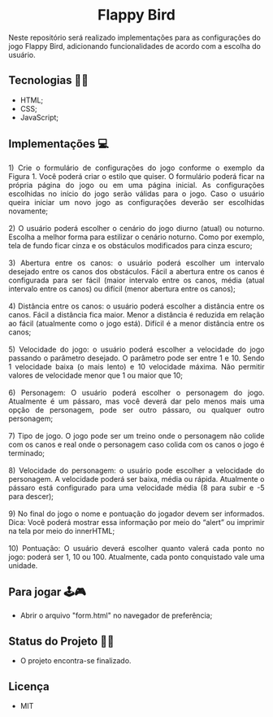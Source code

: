 <h1 align="center"> Flappy Bird</h1>

Neste repositório será realizado implementações para as configurações do jogo Flappy Bird, adicionando funcionalidades de acordo com a escolha do usuário.

## Tecnologias 🚀🚀

- HTML;
- CSS;
- JavaScript;
  
## Implementações 💻
<div align="justify">
  1) Crie o formulário de configurações do jogo conforme o exemplo da Figura 1. Você
poderá criar o estilo que quiser. O formulário poderá ficar na própria página do jogo ou
em uma página inicial. As configurações escolhidas no início do jogo serão válidas para
o jogo. Caso o usuário queira iniciar um novo jogo as configurações deverão ser
escolhidas novamente;</div>
<br>
<div align="justify">
   2) O usuário poderá escolher o cenário do jogo diurno (atual) ou noturno. Escolha a melhor
forma para estilizar o cenário noturno. Como por exemplo, tela de fundo ficar cinza e os
obstáculos modificados para cinza escuro;</div>
<br>
<div align="justify">
  3) Abertura entre os canos: o usuário poderá escolher um intervalo desejado entre os canos
dos obstáculos. Fácil a abertura entre os canos é configurada para ser fácil (maior
intervalo entre os canos, média (atual intervalo entre os canos) ou difícil (menor
abertura entre os canos);</div>
<br>
<div align="justify">
  4) Distância entre os canos: o usuário poderá escolher a distância entre os canos. Fácil a
distância fica maior. Menor a distância é reduzida em relação ao fácil (atualmente como
o jogo está). Difícil é a menor distância entre os canos;</div>
<br>
<div align="justify">
  5) Velocidade do jogo: o usuário poderá escolher a velocidade do jogo passando o
parâmetro desejado. O parâmetro pode ser entre 1 e 10. Sendo 1 velocidade baixa (o
mais lento) e 10 velocidade máxima. Não permitir valores de velocidade menor que 1 ou
maior que 10;</div>
<br>
<div align="justify">
  6) Personagem: O usuário poderá escolher o personagem do jogo. Atualmente é um
pássaro, mas você deverá dar pelo menos mais uma opção de personagem, pode ser
outro pássaro, ou qualquer outro personagem;</div> 
<br>
<div align="justify">
  7) Tipo de jogo. O jogo pode ser um treino onde o personagem não colide com os canos e
real onde o personagem caso colida com os canos o jogo é terminado;</div>
<br>
<div align="justify">
  8) Velocidade do personagem: o usuário pode escolher a velocidade do personagem. A
velocidade poderá ser baixa, média ou rápida. Atualmente o pássaro está configurado
para uma velocidade média (8 para subir e -5 para descer); </div>
<br>
<div align="justify">
  9) No final do jogo o nome e pontuação do jogador devem ser informados. Dica: Você
poderá mostrar essa informação por meio do “alert” ou imprimir na tela por meio do
innerHTML;</div>
<br>
<div align="justify">
  10) Pontuação: O usuário deverá escolher quanto valerá cada ponto no jogo: poderá ser 1, 10
ou 100. Atualmente, cada ponto conquistado vale uma unidade.</div>

## Para jogar 🕹🎮  
- Abrir o arquivo "form.html" no navegador de preferência;
 
## Status do Projeto 📆📌
- O projeto encontra-se finalizado.

## Licença
- MIT
